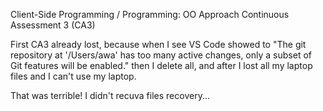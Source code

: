 Client-Side Programming / Programming: OO Approach
Continuous Assessment 3 (CA3)

First CA3 already lost, because when I see VS Code showed to "The git repository at '/Users/awa' has too many active changes, only a subset of Git features will be enabled." then I delete all, and after I lost all my laptop files and I can't use my laptop. 

That was terrible! I didn't recuva files recovery...  